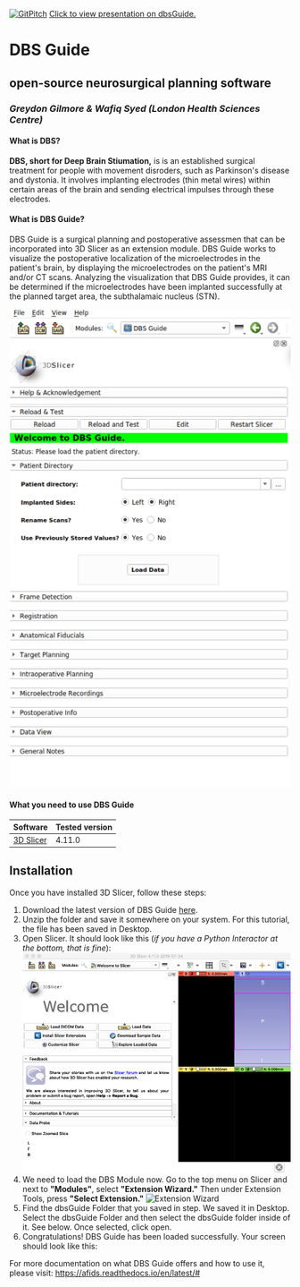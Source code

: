 [![GitPitch](https://gitpitch.com/assets/badge.svg)](https://gitpitch.com/greydongilmore/slideshows/master?p=labretreat_2019#/) 
[Click to view presentation on dbsGuide.](https://gitpitch.com/greydongilmore/slideshows/master?p=labretreat_2019#/) 

# DBS Guide
## open-source neurosurgical planning software
### *Greydon Gilmore & Wafiq Syed (London Health Sciences Centre)*

#### What is DBS?
**DBS, short for Deep Brain Stiumation,** is is an established surgical treatment for people with movement disroders, such as Parkinson's disease and dystonia. It involves implanting electrodes (thin metal wires) within certain areas of the brain and sending electrical impulses through these electrodes.

#### What is DBS Guide?
DBS Guide is a surgical planning and postoperative assessmen that can be incorporated into 3D Slicer as an extension module. DBS Guide works to visualize the postoperative localization of the microelectrodes in the patient's brain, by displaying the microelectrodes on the patient's MRI and/or CT scans. Analyzing the visualization that DBS Guide provides, it can be determined if the microelectrodes have been implanted successfully at the planned target area, the subthalamaic nucleus (STN).

![DBS Guide User Interface](images/Picture1.png) 
#### What you need to use DBS Guide

| Software                                  | Tested version |
|-------------------------------------------|----------------|
| [3D Slicer](https://download.slicer.org/) | 4.11.0         |

## Installation
Once you have installed 3D Slicer, follow these steps:
1. Download the latest version of DBS Guide [here](https://github.com/greydongilmore/dbsGuide/archive/master.zip).
2. Unzip the folder and save it somewhere on your system. For this tutorial, the file has been saved in Desktop. 
3. Open Slicer. It should look like this (*if you have a Python Interactor at the bottom, that is fine*): 
![Slicer Welcome](images/Slicer-Welcome.png)
3. We need to load the DBS Module now. Go to the top menu on Slicer and next to **"Modules"**, select **"Extension Wizard."** Then under Extension Tools, press **"Select Extension."** 
![Extension Wizard](images/Ext.Wizard.png)
4. Find the dbsGuide Folder that you saved in step. We saved it in Desktop. Select the dbsGuide Folder and then select the dbsGuide folder inside of it. See below. Once selected, click open. 
5. Congratulations! DBS Guide has been loaded successfully. Your screen should look like this: 

For more documentation on what DBS Guide offers and how to use it, please visit: https://afids.readthedocs.io/en/latest/#

